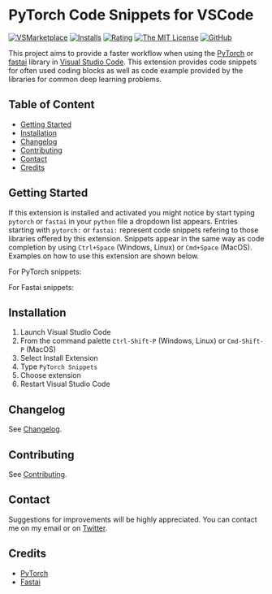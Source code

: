 # PyTorch Code Snippets for VSCode

[![VSMarketplace](https://vsmarketplacebadge.apphb.com/version-short/SBSnippets.pytorch-snippets.svg)](https://marketplace.visualstudio.com/items?itemName=SBSnippets.pytorch-snippets)
[![Installs](https://vsmarketplacebadge.apphb.com/installs/SBSnippets.pytorch-snippets.svg)](https://marketplace.visualstudio.com/items?itemName=SBSnippets.pytorch-snippets)
[![Rating](https://vsmarketplacebadge.apphb.com/rating-short/SBSnippets.pytorch-snippets.svg)](https://marketplace.visualstudio.com/items?itemName=SBSnippets.pytorch-snippets)
[![The MIT License](https://img.shields.io/badge/license-MIT-orange.svg)](LICENSE.md)
[![GitHub](https://img.shields.io/badge/github-v0.1.0-blue.svg)](https://github.com/SvenBecker/vscode-pytorch/releases)

This project aims to provide a faster workflow when using the [PyTorch](https://github.com/pytorch/pytorch) or [fastai](https://github.com/fastai/fastai) library in [Visual Studio Code](https://code.visualstudio.com/).
This extension provides code snippets for often used coding blocks as well as code example provided by the libraries for common deep learning problems.

## Table of Content

* [Getting Started](#usage)
* [Installation](#installation)
* [Changelog](#changelog)
* [Contributing](#contributing)
* [Contact](#contact)
* [Credits](#credits)

## <a name="usage" > </a> Getting Started

If this extension is installed and activated you might notice by start typing `pytorch` or `fastai` in your `python` file a dropdown
list appears. Entries starting with `pytorch:` or `fastai:` represent code snippets refering to those libraries offered by this extension.
Snippets appear in the same way as code completion by using `Ctrl+Space` (Windows, Linux) or `Cmd+Space` (MacOS). Examples on how to use
this extension are shown below.

For PyTorch snippets:

For Fastai snippets:

## <a name="installation" > </a> Installation

1. Launch Visual Studio Code
2. From the command palette `Ctrl-Shift-P` (Windows, Linux) or `Cmd-Shift-P` (MacOS)
3. Select Install Extension
4. Type `PyTorch Snippets`
5. Choose extension
6. Restart Visual Studio Code

## <a name="changelog" > </a> Changelog

See [Changelog](CHANGELOG.md).

## <a name="contributing" > </a> Contributing

See [Contributing](CONTRIBUTING.md).

## <a name="contact" > </a> Contact

Suggestions for improvements will be highly appreciated.
You can contact me on my email or on [Twitter](https://twitter.com/SBX9209).

## <a name="credits" > </a> Credits

* [PyTorch](https://pytorch.org/)
* [Fastai](https://www.fast.ai/)